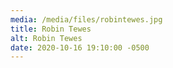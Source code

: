 ```yaml
---
media: /media/files/robintewes.jpg
title: Robin Tewes
alt: Robin Tewes
date: 2020-10-16 19:10:00 -0500
---
```

